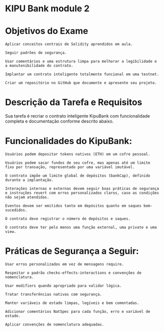 # KIPU Bank module 2

# Objetivos do Exame

    Aplicar conceitos centrais de Solidity aprendidos em aula.

    Seguir padrões de segurança.

    Usar comentários e uma estrutura limpa para melhorar a legibilidade e a manutenibilidade do contrato.

    Implantar um contrato inteligente totalmente funcional em uma testnet.

    Criar um repositório no GitHub que documente e apresente seu projeto.

# Descrição da Tarefa e Requisitos
Sua tarefa é recriar o contrato inteligente KipuBank com funcionalidade completa e documentação conforme descrito abaixo.

# Funcionalidades do KipuBank:

    Usuários podem depositar tokens nativos (ETH) em um cofre pessoal.

    Usuários podem sacar fundos de seu cofre, mas apenas até um limite fixo por transação, representado por uma variável imutável.

    O contrato impõe um limite global de depósitos (bankCap), definido durante a implantação.

    Interações internas e externas devem seguir boas práticas de segurança e instruções revert com erros personalizados claros, caso as condições não sejam atendidas.

    Eventos devem ser emitidos tanto em depósitos quanto em saques bem-sucedidos.

    O contrato deve registrar o número de depósitos e saques.

    O contrato deve ter pelo menos uma função external, uma private e uma view.

# Práticas de Segurança a Seguir:

    Usar erros personalizados em vez de mensagens require.

    Respeitar o padrão checks-effects-interactions e convenções de nomenclatura.

    Usar modifiers quando apropriado para validar lógica.

    Tratar transferências nativas com segurança.

    Manter variáveis de estado limpas, legíveis e bem comentadas.

    Adicionar comentários NatSpec para cada função, erro e variável de estado.

    Aplicar convenções de nomenclatura adequadas.
